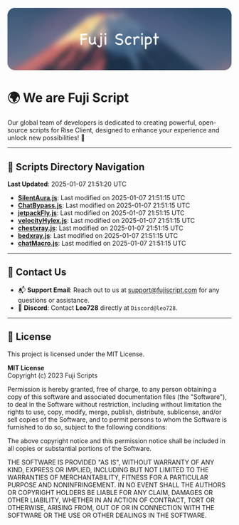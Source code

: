 ![Banner](.github/b.webp)

# 🌍 **We are Fuji Script**

Our global team of developers is dedicated to creating powerful, open-source scripts for Rise Client, designed to enhance your experience and unlock new possibilities! 🌟

---
<!-- SCRIPTS_NAVIGATION_START -->
## 📂 **Scripts Directory Navigation**

**Last Updated**: 2025-01-07 21:51:20 UTC

- **[SilentAura.js](scripts/SilentAura.js)**: Last modified on 2025-01-07 21:51:15 UTC
- **[ChatBypass.js](scripts/ChatBypass.js)**: Last modified on 2025-01-07 21:51:15 UTC
- **[jetpackFly.js](scripts/jetpackFly.js)**: Last modified on 2025-01-07 21:51:15 UTC
- **[velocityHylex.js](scripts/velocityHylex.js)**: Last modified on 2025-01-07 21:51:15 UTC
- **[chestxray.js](scripts/chestxray.js)**: Last modified on 2025-01-07 21:51:15 UTC
- **[bedxray.js](scripts/bedxray.js)**: Last modified on 2025-01-07 21:51:15 UTC
- **[chatMacro.js](scripts/chatMacro.js)**: Last modified on 2025-01-07 21:51:15 UTC

<!-- SCRIPTS_NAVIGATION_END -->

---

## 💬 **Contact Us**  
- 📬 **Support Email**: Reach out to us at [support@fujiscript.com](mailto:support@fujiscript.com) for any questions or assistance.  
- 💬 **Discord**: Contact **Leo728** directly at `Discord@leo728`.

---

## 📜 **License**

This project is licensed under the MIT License.  

**MIT License**  
Copyright (c) 2023 Fuji Scripts  

Permission is hereby granted, free of charge, to any person obtaining a copy of this software and associated documentation files (the "Software"), to deal in the Software without restriction, including without limitation the rights to use, copy, modify, merge, publish, distribute, sublicense, and/or sell copies of the Software, and to permit persons to whom the Software is furnished to do so, subject to the following conditions:  

The above copyright notice and this permission notice shall be included in all copies or substantial portions of the Software.  

THE SOFTWARE IS PROVIDED "AS IS", WITHOUT WARRANTY OF ANY KIND, EXPRESS OR IMPLIED, INCLUDING BUT NOT LIMITED TO THE WARRANTIES OF MERCHANTABILITY, FITNESS FOR A PARTICULAR PURPOSE AND NONINFRINGEMENT. IN NO EVENT SHALL THE AUTHORS OR COPYRIGHT HOLDERS BE LIABLE FOR ANY CLAIM, DAMAGES OR OTHER LIABILITY, WHETHER IN AN ACTION OF CONTRACT, TORT OR OTHERWISE, ARISING FROM, OUT OF OR IN CONNECTION WITH THE SOFTWARE OR THE USE OR OTHER DEALINGS IN THE SOFTWARE.  
